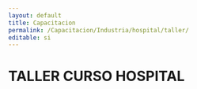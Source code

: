 ```yaml
---
layout: default
title: Capacitacion
permalink: /Capacitacion/Industria/hospital/taller/
editable: si
---
```


# TALLER CURSO HOSPITAL


